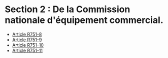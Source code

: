 # Section 2 : De la Commission nationale d'équipement commercial.

- [Article R751-8](article-r751-8.md)
- [Article R751-9](article-r751-9.md)
- [Article R751-10](article-r751-10.md)
- [Article R751-11](article-r751-11.md)
